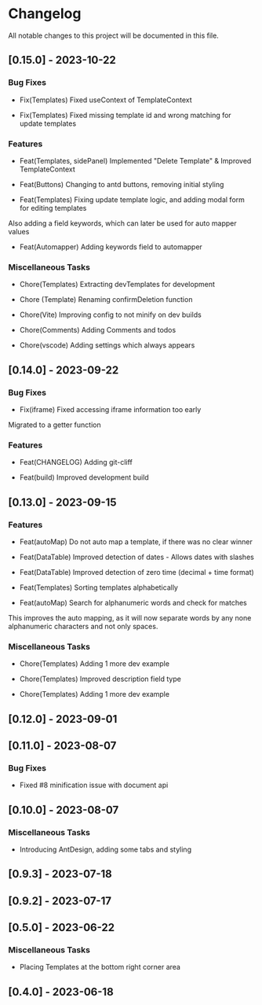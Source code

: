 # Changelog

All notable changes to this project will be documented in this file.

## [0.15.0] - 2023-10-22

### Bug Fixes

- Fix(Templates) Fixed useContext of TemplateContext

- Fix(Templates) Fixed missing template id and wrong matching for update templates


### Features

- Feat(Templates, sidePanel) Implemented "Delete Template" & Improved TemplateContext

- Feat(Buttons) Changing to antd buttons, removing initial styling

- Feat(Templates) Fixing update template logic, and adding modal form for editing templates

Also adding a field keywords, which can later be used for auto mapper values

- Feat(Automapper) Adding keywords field to automapper


### Miscellaneous Tasks

- Chore(Templates) Extracting devTemplates for development

- Chore (Template) Renaming confirmDeletion function

- Chore(Vite) Improving config to not minify on dev builds

- Chore(Comments) Adding Comments and todos

- Chore(vscode) Adding settings which always appears


## [0.14.0] - 2023-09-22

### Bug Fixes

- Fix(iframe) Fixed accessing iframe information too early

Migrated to a getter function


### Features

- Feat(CHANGELOG) Adding git-cliff

- Feat(build) Improved development build


## [0.13.0] - 2023-09-15

### Features

- Feat(autoMap) Do not auto map a template, if there was no clear winner

- Feat(DataTable) Improved detection of dates - Allows dates with slashes

- Feat(DataTable) Improved detection of zero time (decimal + time format)

- Feat(Templates) Sorting templates alphabetically

- Feat(autoMap) Search for alphanumeric words and check for matches

This improves the auto mapping, as it will now separate words by any none alphanumeric characters and not only spaces.


### Miscellaneous Tasks

- Chore(Templates) Adding 1 more dev example

- Chore(Templates) Improved description field type

- Chore(Templates) Adding 1 more dev example


## [0.12.0] - 2023-09-01

## [0.11.0] - 2023-08-07

### Bug Fixes

- Fixed #8 minification issue with document api


## [0.10.0] - 2023-08-07

### Miscellaneous Tasks

- Introducing AntDesign, adding some tabs and styling


## [0.9.3] - 2023-07-18

## [0.9.2] - 2023-07-17

## [0.5.0] - 2023-06-22

### Miscellaneous Tasks

- Placing Templates at the bottom right corner area


## [0.4.0] - 2023-06-18

<!-- generated by git-cliff -->
